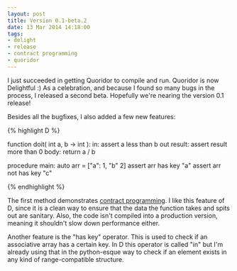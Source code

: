 ```yaml
---
layout: post
title: Version 0.1-beta.2
date: 13 Mar 2014 14:18:00
tags:
- delight
- release
- contract programming
- quoridor
---
```


I just succeeded in getting Quoridor to compile and run. Quoridor is now Delightful :) As a celebration, and because I found so many bugs in the process, I released a second beta. Hopefully we're nearing the version 0.1 release!

Besides all the bugfixes, I also added a few new features:

{% highlight D %}

function doit( int a, b -> int ):
in:
	assert a less than b
out result:
	assert result more than 0
body:
	return a / b

procedure main:
	auto arr = ["a": 1, "b" 2]
	assert arr has key "a"
	assert arr not has key "c"

{% endhighlight %}

The first method demonstrates [contract programming](http://dlang.org/dbc.html). I like this feature of D, since it is a clean way to ensure that the data the function takes and spits out are sanitary. Also, the code isn't compiled into a production version, meaning it shouldn't slow down performance either.

Another feature is the "has key" operator. This is used to check if an associative array has a certain key. In D this operator is called "in" but I'm already using that in the python-esque way to check if an element exists in any kind of range-compatible structure.
